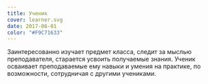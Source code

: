 ```yaml
---
title: Ученик
cover: learner.svg
date: 2017-06-01
color: "#F9C71633"
---
```


Заинтересованно изучает предмет класса, следит за мыслью преподавателя, старается усвоить получаемые знания. Ученик осваивает преподаваемые ему навыки и умения на практике, по возможности, сотрудничая с другими учениками.
